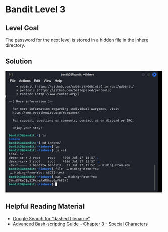 # Bandit Level 3

## Level Goal

The password for the next level is stored in a hidden file in the inhere directory.


## Solution

<img src="bandit3.jpg" width="500" />

## Helpful Reading Material

- [Google Search for “dashed filename”](https://www.google.com/search?q=dashed+filename)
- [Advanced Bash-scripting Guide - Chapter 3 - Special Characters](https://tldp.org/LDP/abs/html/special-chars.html)